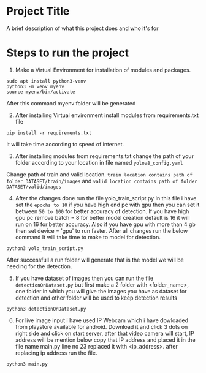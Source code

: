 # Project Title

A brief description of what this project does and who it's for

# Steps to run the project

1. Make a Virtual Environment for installation of modules and packages.
```
sudo apt install python3-venv 
python3 -m venv myenv
source myenv/bin/activate 
```
After this command myenv folder will be generated

2. After installing Virtual environment install modules from requirements.txt file
```
pip install -r requirements.txt
```

It will take time according to speed of internet.

3. After installing modules from requirements.txt change the path of your folder according to your location in file named `yolov8_config.yaml`

Change path of train and valid location.
`train location contains path of folder DATASET/train/images`
and
`valid location contains path of folder DATASET/valid/images`

4. After the changes done run the file yolo_train_script.py In this file i have set the `epochs to 10` if you have high end pc with gpu then you can set it between `50 to 100` for better accuracy of detection.
If you have high gpu pc remove batch = 8 for better model creation default is 16 it will run on 16 for better accuracy.
Also if you have gpu with more than 4 gb then set device = 'gpu' to run faster.
After all changes run the below command It will take time to make to model for detection.
```
python3 yolo_train_script.py
```

After successfull a run folder will generate that is the model we will be needing for the detection.

5. If you have dataset of images then you can run the file `detectionOnDataset.py` but first make a 2 folder with <folder_name>, one folder in which you will give the images you have as dataset for detection and other folder will be used to keep detection results
```
python3 detectionOnDataset.py
```
6. For live image input i have used IP Webcam which i have dowloaded from playstore available for android. Download it and click 3 dots on right side and click on start server, after that video camera will start, IP address will be mention below copy that IP address and placed it in the file name main.py line no 23 replaced it with <ip_address>. after replacing ip address run the file.
```
python3 main.py
```
